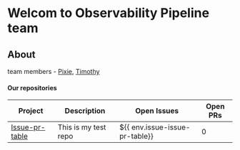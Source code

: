 # Welcom to Observability Pipeline team

## About

team members - [Pixie](https://github.com/Pixie-Axerup), [Timothy](https://github.com/timothy-mahoney)

#### Our repositories

| Project | Description | Open Issues | Open PRs |
|---|---|---|---|
| [Issue-pr-table](https://github.com/Pixie-Axerup/issue-pr-table) | This is my test repo | ${{ env.issue-issue-pr-table}} | 0 |
